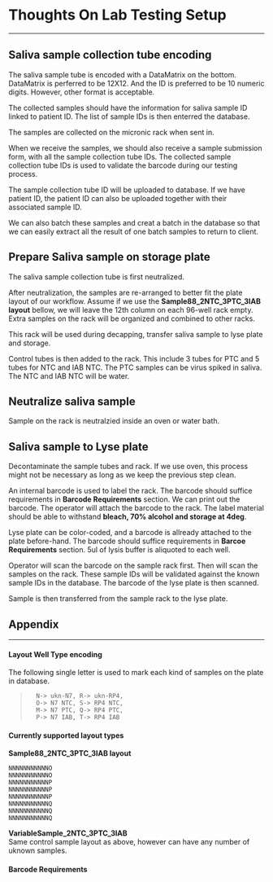 # Thoughts On Lab Testing Setup
---

## Saliva sample collection tube encoding
The saliva sample tube is encoded with a DataMatrix on the bottom.
DataMatrix is perferred to be 12X12. And the ID is preferred to be 10 numeric digits. However, other format is acceptable.

The collected samples should have the information for saliva sample ID linked to patient ID.
The list of sample IDs is then enterred the database.

The samples are collected on the micronic rack when sent in.

When we receive the samples, we should also receive a sample submission form, with all the sample collection tube IDs.
The collected sample collection tube IDs is used to validate the barcode during our testing process. 

The sample collection tube ID will be uploaded to database. If we have patient ID, the patient ID can also be uploaded together with their associated sample ID.

We can also batch these samples and creat a batch in the database so that we can easily extract all the result of one batch samples to return to client.

## Prepare Saliva sample on storage plate 
The saliva sample collection tube is first neutralized.  

After neutralization, the samples are re-arranged to better fit the plate layout of our workflow.
Assume if we use the **Sample88_2NTC_3PTC_3IAB layout** bellow, we will leave the 12th column on each 96-well rack empty. Extra samples on the rack will be organized and combined to other racks.  

This rack will be used during decapping, transfer saliva sample to lyse plate and storage. 

Control tubes is then added to the rack. This include 3 tubes for PTC and 5 tubes for NTC and IAB NTC.
The PTC samples can be virus spiked in saliva. The NTC and IAB NTC will be water.

## Neutralize saliva sample

Sample on the rack is neutralzied inside an oven or water bath.

## Saliva sample to Lyse plate

Decontaminate the sample tubes and rack. If we use oven, this process might not be necessary as long as we keep the previous step clean.

An internal barcode is used to label the rack. The barcode should suffice requirements in **Barcode Requirements** section. We can print out the barcode. The operator will attach the barcode to the rack. 
The label material should be able to withstand **bleach, 70% alcohol and storage at 4deg**. 

Lyse plate can be color-coded, and a barcode is allready attached to the plate before-hand. The barcode should suffice requirements in **Barcoe Requirements** section. 5ul of lysis buffer is aliquoted to each well.

Operator will scan the barcode on the sample rack first. Then will scan the samples on the rack. These sample IDs will be validated against the known sample IDs in the database. 
The barcode of the lyse plate is then scanned.

Sample is then transferred from the sample rack to the lyse plate.





## Appendix
---

#### Layout Well Type encoding
The following single letter is used to mark each kind of samples on the plate in database.
>```
>   N-> ukn-N7, R-> ukn-RP4,
>   O-> N7 NTC, S-> RP4 NTC,  
>   M-> N7 PTC, Q-> RP4 PTC,  
>   P-> N7 IAB, T-> RP4 IAB
>```

#### Currently supported layout types
**Sample88_2NTC_3PTC_3IAB layout**
```
NNNNNNNNNNNO
NNNNNNNNNNNO
NNNNNNNNNNNP
NNNNNNNNNNNP
NNNNNNNNNNNP
NNNNNNNNNNNQ
NNNNNNNNNNNQ
NNNNNNNNNNNQ
```
**VariableSample_2NTC_3PTC_3IAB**  
Same control sample layout as above, however can have any number of uknown samples.

#### Barcode Requirements


